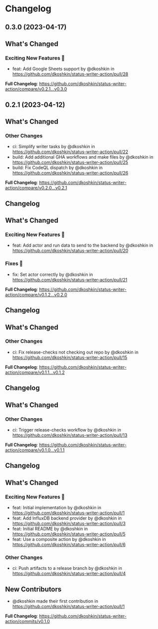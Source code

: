 # Changelog

## 0.3.0 (2023-04-17)

<!-- Release notes generated using configuration in .github/release.yaml at main -->

## What's Changed
### Exciting New Features 🎉
* feat: Add Google Sheets support by @dkoshkin in https://github.com/dkoshkin/status-writer-action/pull/28


**Full Changelog**: https://github.com/dkoshkin/status-writer-action/compare/v0.2.1...v0.3.0

## 0.2.1 (2023-04-12)

<!-- Release notes generated using configuration in .github/release.yaml at main -->

## What's Changed
### Other Changes
* ci: Simplify writer tasks by @dkoshkin in https://github.com/dkoshkin/status-writer-action/pull/22
* build: Add additional GHA workflows and make files by @dkoshkin in https://github.com/dkoshkin/status-writer-action/pull/25
* build: Fix CodeQL dispatch by @dkoshkin in https://github.com/dkoshkin/status-writer-action/pull/26


**Full Changelog**: https://github.com/dkoshkin/status-writer-action/compare/v0.2.0...v0.2.1

## Changelog

<!-- Release notes generated using configuration in .github/release.yaml at main -->

## What's Changed
### Exciting New Features 🎉
* feat: Add actor and run data to send to the backend by @dkoshkin in https://github.com/dkoshkin/status-writer-action/pull/20
### Fixes 🔧
* fix: Set actor correctly by @dkoshkin in https://github.com/dkoshkin/status-writer-action/pull/21


**Full Changelog**: https://github.com/dkoshkin/status-writer-action/compare/v0.1.2...v0.2.0

## Changelog

<!-- Release notes generated using configuration in .github/release.yaml at main -->

## What's Changed
### Other Changes
* ci: Fix release-checks not checking out repo by @dkoshkin in https://github.com/dkoshkin/status-writer-action/pull/15


**Full Changelog**: https://github.com/dkoshkin/status-writer-action/compare/v0.1.1...v0.1.2

## Changelog

<!-- Release notes generated using configuration in .github/release.yaml at main -->

## What's Changed
### Other Changes
* ci: Trigger release-checks workflow by @dkoshkin in https://github.com/dkoshkin/status-writer-action/pull/13


**Full Changelog**: https://github.com/dkoshkin/status-writer-action/compare/v0.1.0...v0.1.1

## Changelog

<!-- Release notes generated using configuration in .github/release.yaml at main -->

## What's Changed
### Exciting New Features 🎉
* feat: Initial implementation by @dkoshkin in https://github.com/dkoshkin/status-writer-action/pull/1
* feat: Add InfluxDB backend provider by @dkoshkin in https://github.com/dkoshkin/status-writer-action/pull/3
* feat: Initial README by @dkoshkin in https://github.com/dkoshkin/status-writer-action/pull/5
* feat: Use a composite action by @dkoshkin in https://github.com/dkoshkin/status-writer-action/pull/6
### Other Changes
* ci: Push artifacts to a release branch by @dkoshkin in https://github.com/dkoshkin/status-writer-action/pull/4

## New Contributors
* @dkoshkin made their first contribution in https://github.com/dkoshkin/status-writer-action/pull/1

**Full Changelog**: https://github.com/dkoshkin/status-writer-action/commits/v0.1.0

